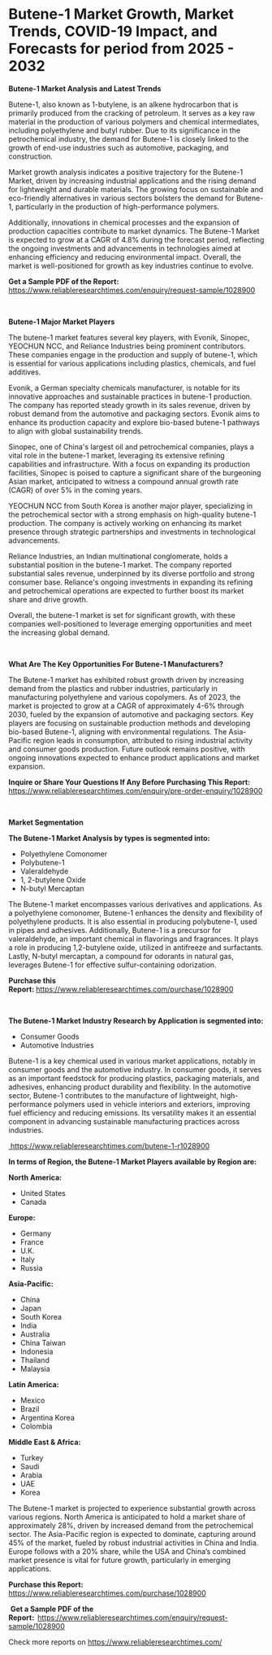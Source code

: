 <p><h1>Butene-1 Market Growth, Market Trends, COVID-19 Impact, and Forecasts for period from 2025 - 2032</h1></p><p><strong>Butene-1 Market Analysis and Latest Trends</strong></p>
<p><p>Butene-1, also known as 1-butylene, is an alkene hydrocarbon that is primarily produced from the cracking of petroleum. It serves as a key raw material in the production of various polymers and chemical intermediates, including polyethylene and butyl rubber. Due to its significance in the petrochemical industry, the demand for Butene-1 is closely linked to the growth of end-use industries such as automotive, packaging, and construction.</p><p>Market growth analysis indicates a positive trajectory for the Butene-1 Market, driven by increasing industrial applications and the rising demand for lightweight and durable materials. The growing focus on sustainable and eco-friendly alternatives in various sectors bolsters the demand for Butene-1, particularly in the production of high-performance polymers. </p><p>Additionally, innovations in chemical processes and the expansion of production capacities contribute to market dynamics. The Butene-1 Market is expected to grow at a CAGR of 4.8% during the forecast period, reflecting the ongoing investments and advancements in technologies aimed at enhancing efficiency and reducing environmental impact. Overall, the market is well-positioned for growth as key industries continue to evolve.</p></p>
<p><strong>Get a Sample PDF of the Report:&nbsp;</strong> <a href="https://www.reliableresearchtimes.com/enquiry/request-sample/1028900?utm_campaign=3442&utm_medium=2&utm_source=Github&utm_content=ia&utm_term=21032025&utm_id=butene-1">https://www.reliableresearchtimes.com/enquiry/request-sample/1028900</a></p>
<p>&nbsp;</p>
<p><strong>Butene-1 Major Market Players</strong></p>
<p><p>The butene-1 market features several key players, with Evonik, Sinopec, YEOCHUN NCC, and Reliance Industries being prominent contributors. These companies engage in the production and supply of butene-1, which is essential for various applications including plastics, chemicals, and fuel additives.</p><p>Evonik, a German specialty chemicals manufacturer, is notable for its innovative approaches and sustainable practices in butene-1 production. The company has reported steady growth in its sales revenue, driven by robust demand from the automotive and packaging sectors. Evonik aims to enhance its production capacity and explore bio-based butene-1 pathways to align with global sustainability trends.</p><p>Sinopec, one of China's largest oil and petrochemical companies, plays a vital role in the butene-1 market, leveraging its extensive refining capabilities and infrastructure. With a focus on expanding its production facilities, Sinopec is poised to capture a significant share of the burgeoning Asian market, anticipated to witness a compound annual growth rate (CAGR) of over 5% in the coming years.</p><p>YEOCHUN NCC from South Korea is another major player, specializing in the petrochemical sector with a strong emphasis on high-quality butene-1 production. The company is actively working on enhancing its market presence through strategic partnerships and investments in technological advancements.</p><p>Reliance Industries, an Indian multinational conglomerate, holds a substantial position in the butene-1 market. The company reported substantial sales revenue, underpinned by its diverse portfolio and strong consumer base. Reliance's ongoing investments in expanding its refining and petrochemical operations are expected to further boost its market share and drive growth.</p><p>Overall, the butene-1 market is set for significant growth, with these companies well-positioned to leverage emerging opportunities and meet the increasing global demand.</p></p>
<p>&nbsp;</p>
<p><strong>What Are The Key Opportunities For Butene-1 Manufacturers?</strong></p>
<p><p>The Butene-1 market has exhibited robust growth driven by increasing demand from the plastics and rubber industries, particularly in manufacturing polyethylene and various copolymers. As of 2023, the market is projected to grow at a CAGR of approximately 4-6% through 2030, fueled by the expansion of automotive and packaging sectors. Key players are focusing on sustainable production methods and developing bio-based Butene-1, aligning with environmental regulations. The Asia-Pacific region leads in consumption, attributed to rising industrial activity and consumer goods production. Future outlook remains positive, with ongoing innovations expected to enhance product applications and market expansion.</p></p>
<p><strong>Inquire or Share Your Questions If Any Before Purchasing This Report:</strong> <a href="https://www.reliableresearchtimes.com/enquiry/pre-order-enquiry/1028900?utm_campaign=3442&utm_medium=2&utm_source=Github&utm_content=ia&utm_term=21032025&utm_id=butene-1">https://www.reliableresearchtimes.com/enquiry/pre-order-enquiry/1028900</a></p>
<p>&nbsp;</p>
<p><strong>Market Segmentation</strong></p>
<p><strong>The Butene-1 Market Analysis by types is segmented into:</strong></p>
<p><ul><li>Polyethylene Comonomer</li><li>Polybutene-1</li><li>Valeraldehyde</li><li>1, 2-butylene Oxide</li><li>N-butyl Mercaptan</li></ul></p>
<p><p>The Butene-1 market encompasses various derivatives and applications. As a polyethylene comonomer, Butene-1 enhances the density and flexibility of polyethylene products. It is also essential in producing polybutene-1, used in pipes and adhesives. Additionally, Butene-1 is a precursor for valeraldehyde, an important chemical in flavorings and fragrances. It plays a role in producing 1,2-butylene oxide, utilized in antifreeze and surfactants. Lastly, N-butyl mercaptan, a compound for odorants in natural gas, leverages Butene-1 for effective sulfur-containing odorization.</p></p>
<p><strong>Purchase this Report:&nbsp;</strong><a href="https://www.reliableresearchtimes.com/purchase/1028900?utm_campaign=3442&utm_medium=2&utm_source=Github&utm_content=ia&utm_term=21032025&utm_id=butene-1">https://www.reliableresearchtimes.com/purchase/1028900</a></p>
<p>&nbsp;</p>
<p><strong>The Butene-1 Market Industry Research by Application is segmented into:</strong></p>
<p><ul><li>Consumer Goods</li><li>Automotive Industries</li></ul></p>
<p><p>Butene-1 is a key chemical used in various market applications, notably in consumer goods and the automotive industry. In consumer goods, it serves as an important feedstock for producing plastics, packaging materials, and adhesives, enhancing product durability and flexibility. In the automotive sector, Butene-1 contributes to the manufacture of lightweight, high-performance polymers used in vehicle interiors and exteriors, improving fuel efficiency and reducing emissions. Its versatility makes it an essential component in advancing sustainable manufacturing practices across industries.</p></p>
<p><a href="https://www.reliableresearchtimes.com/butene-1-r1028900?utm_campaign=3442&utm_medium=2&utm_source=Github&utm_content=ia&utm_term=21032025&utm_id=butene-1">&nbsp;https://www.reliableresearchtimes.com/butene-1-r1028900</a></p>
<p><strong>In terms of Region, the Butene-1 Market Players available by Region are:</strong></p>
<p>
    <p> <strong> North America: </strong>
        <ul>
            <li>United States</li>
            <li>Canada</li>
        </ul>
        </p> 
    <p> <strong> Europe: </strong>
        <ul>
            <li>Germany</li>
            <li>France</li>
            <li>U.K.</li>
            <li>Italy</li>
            <li>Russia</li>
        </ul>
        </p> 
    <p> <strong> Asia-Pacific: </strong>
        <ul>
            <li>China</li>
            <li>Japan</li>
            <li>South Korea</li>
            <li>India</li>
            <li>Australia</li>
            <li>China Taiwan</li>
            <li>Indonesia</li>
            <li>Thailand</li>
            <li>Malaysia</li>
        </ul>
        </p> 
    <p> <strong> Latin America: </strong>
        <ul>
            <li>Mexico</li>
            <li>Brazil</li>
            <li>Argentina Korea</li>
            <li>Colombia</li>
        </ul>
        </p> 
    <p> <strong> Middle East & Africa: </strong>
        <ul>
            <li>Turkey</li>
            <li>Saudi</li>
            <li>Arabia</li>
            <li>UAE</li>
            <li>Korea</li>
        </ul>
    </p>
    </p>
<p><p>The Butene-1 market is projected to experience substantial growth across various regions. North America is anticipated to hold a market share of approximately 28%, driven by increased demand from the petrochemical sector. The Asia-Pacific region is expected to dominate, capturing around 45% of the market, fueled by robust industrial activities in China and India. Europe follows with a 20% share, while the USA and China’s combined market presence is vital for future growth, particularly in emerging applications.</p></p>
<p><strong>Purchase this Report: </strong><a href="https://www.reliableresearchtimes.com/purchase/1028900?utm_campaign=3442&utm_medium=2&utm_source=Github&utm_content=ia&utm_term=21032025&utm_id=butene-1">https://www.reliableresearchtimes.com/purchase/1028900</a></p>
<p>&nbsp;<strong>Get a Sample PDF of the Report:&nbsp;&nbsp;</strong><a href="https://www.reliableresearchtimes.com/enquiry/request-sample/1028900?utm_campaign=3442&utm_medium=2&utm_source=Github&utm_content=ia&utm_term=21032025&utm_id=butene-1">https://www.reliableresearchtimes.com/enquiry/request-sample/1028900</a></p>
<p><strong></strong></p>
<p>Check more reports on <a href="https://www.reliableresearchtimes.com/?utm_campaign=3442&utm_medium=2&utm_source=Github&utm_content=ia&utm_term=21032025&utm_id=butene-1">https://www.reliableresearchtimes.com/</a></p>